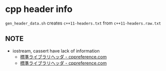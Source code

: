 # cpp header info

`gen_header_data.sh` creates `c++11-headers.txt` from `c++11-headers.raw.txt`

## NOTE
* iostream, cassert have lack of information
  * [標準ライブラリヘッダ <cassert> \- cppreference\.com]( https://ja.cppreference.com/w/cpp/header/cassert )
  * [標準ライブラリヘッダ <iostream> \- cppreference\.com]( https://ja.cppreference.com/w/cpp/header/iostream )
